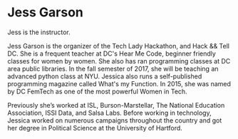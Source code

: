 # Jess Garson
Jess is the instructor. 

Jess Garson is the organizer of the Tech Lady Hackathon, and Hack && Tell DC. She is a frequent teacher at DC's Hear Me Code, beginner friendly classes for women by women. She also has ran programming classes at DC area public libraries. In the fall semester of 2017, she will be teaching an advanced python class at NYU. Jessica also runs a self-published programming magazine called What's my Function. In 2015, she was named by DC FemTech as one of the most powerful Women in Tech.

Previously she’s worked at ISL, Burson-Marstellar, The National Education Association, ISSI Data, and Salsa Labs. Before working in technology, Jessica worked on numerous campaigns throughout the country and got her degree in Political Science at the University of Hartford.

